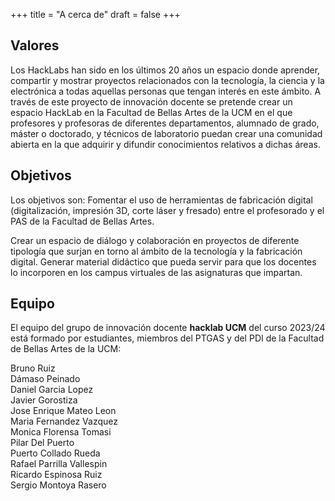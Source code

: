 +++
title = "A cerca de"
draft = false
+++


## Valores
Los HackLabs han sido en los últimos 20 años un espacio donde aprender, compartir y mostrar proyectos relacionados con la tecnología, la ciencia y la electrónica a todas aquellas personas que tengan interés en este ámbito. A través de este proyecto de innovación docente se pretende crear un espacio HackLab en la Facultad de Bellas Artes de la UCM en el que profesores y profesoras de diferentes departamentos, alumnado de grado, máster o doctorado, y técnicos de laboratorio puedan crear una comunidad abierta en la que adquirir y difundir conocimientos relativos a dichas áreas.


## Objetivos
Los objetivos son:
Fomentar el uso de herramientas de fabricación digital (digitalización, impresión 3D, corte láser y fresado) entre el profesorado y el PAS de la Facultad de Bellas Artes.<p>
Crear un espacio de diálogo y colaboración en proyectos de diferente tipología que surjan en torno al ámbito de la tecnología y la fabricación digital. 
Generar material didáctico que pueda servir para que los docentes lo incorporen en los campus virtuales de las asignaturas que impartan.

## Equipo
El equipo del grupo de innovación docente **hacklab UCM** del curso 2023/24 está formado por estudiantes, miembros del PTGAS y del PDI de la Facultad de Bellas Artes de la UCM:

Bruno Ruiz  
Dámaso Peinado  
Daniel Garcia Lopez  
Javier Gorostiza  
Jose Enrique Mateo Leon  
Maria Fernandez Vazquez  
Monica Florensa Tomasi  
Pilar Del Puerto  
Puerto Collado Rueda  
Rafael Parrilla Vallespin  
Ricardo Espinosa Ruiz  
Sergio Montoya Rasero  
